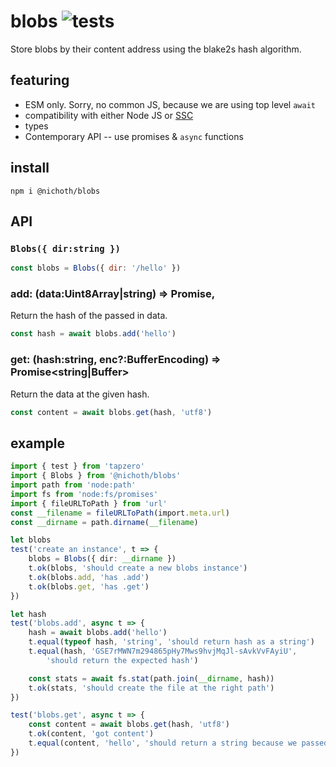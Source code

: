 # blobs ![tests](https://github.com/nichoth/blobs/actions/workflows/nodejs.yml/badge.svg)

Store blobs by their content address using the blake2s hash algorithm.

## featuring
* ESM only. Sorry, no common JS, because we are using top level `await`
* compatibility with either Node JS or [SSC](https://github.com/socketsupply/socket)
* types
* Contemporary API -- use promises & `async` functions

## install
```
npm i @nichoth/blobs
```

## API
### `Blobs({ dir:string })`
```js
const blobs = Blobs({ dir: '/hello' })
```

### add: (data:Uint8Array|string) => Promise<string>,
Return the hash of the passed in data.

```js
const hash = await blobs.add('hello')
```

### get: (hash:string, enc?:BufferEncoding) => Promise<string|Buffer>
Return the data at the given hash.

```js
const content = await blobs.get(hash, 'utf8')
```

## example

```ts
import { test } from 'tapzero'
import { Blobs } from '@nichoth/blobs'
import path from 'node:path'
import fs from 'node:fs/promises'
import { fileURLToPath } from 'url'
const __filename = fileURLToPath(import.meta.url)
const __dirname = path.dirname(__filename)

let blobs
test('create an instance', t => {
    blobs = Blobs({ dir: __dirname })
    t.ok(blobs, 'should create a new blobs instance')
    t.ok(blobs.add, 'has .add')
    t.ok(blobs.get, 'has .get')
})

let hash
test('blobs.add', async t => {
    hash = await blobs.add('hello')
    t.equal(typeof hash, 'string', 'should return hash as a string')
    t.equal(hash, 'GSE7rMWN7m294865pHy7Mws9hvjMqJl-sAvkVvFAyiU',
        'should return the expected hash')

    const stats = await fs.stat(path.join(__dirname, hash))
    t.ok(stats, 'should create the file at the right path')
})

test('blobs.get', async t => {
    const content = await blobs.get(hash, 'utf8')
    t.ok(content, 'got content')
    t.equal(content, 'hello', 'should return a string because we passed "utf8"')
})
```
